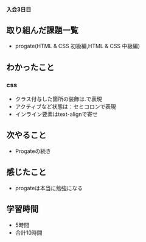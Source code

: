 #### 入会3日目
## 取り組んだ課題一覧
- progate(HTML & CSS 初級編,HTML & CSS 中級編)
## わかったこと
### css
- クラス付与した箇所の装飾は.で表現
- アクティブなど状態は：セミコロンで表現
- インライン要素はtext-alignで寄せ
## 次やること
- Progateの続き
## 感じたこと
- progateは本当に勉強になる
## 学習時間
- 5時間
- 合計10時間
